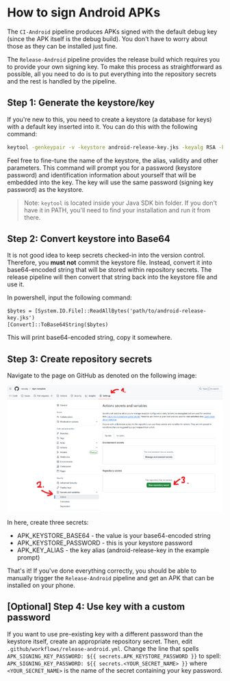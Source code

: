 # How to sign Android APKs

The `CI-Android` pipeline produces APKs signed with the default debug key (since the APK itself is the debug build). You don't have to worry about those as they can be installed just fine.

The `Release-Android` pipeline provides the release build which requires you to provide your own signing key. To make this process as straightforward as possible, all you need to do is to put everything into the repository secrets and the rest is handled by the pipeline.

## Step 1: Generate the keystore/key

If you're new to this, you need to create a keystore (a database for keys) with a default key inserted into it. You can do this with the following command:

```sh
keytool -genkeypair -v -keystore android-release-key.jks -keyalg RSA -keysize 2048 -validity 10000 -alias android-release-key
```

Feel free to fine-tune the name of the keystore, the alias, validity and other parameters. This command will prompt you for a password (keystore password) and identification information about yourself that will be embedded into the key. The key will use the same password (signing key password) as the keystore.

> Note: `keytool` is located inside your Java SDK bin folder. If you don't have it in PATH, you'll need to find your installation and run it from there.

## Step 2: Convert keystore into Base64

It is not good idea to keep secrets checked-in into the version control. Therefore, you **must not** commit the keystore file. Instead, convert it into base64-encoded string that will be stored within repository secrets. The release pipeline will then convert that string back into the keystore file and use it.

In powershell, input the following command:

```pwsh
$bytes = [System.IO.File]::ReadAllBytes('path/to/android-release-key.jks')
[Convert]::ToBase64String($bytes)
```

This will print base64-encoded string, copy it somewhere.

## Step 3: Create repository secrets

Navigate to the page on GitHub as denoted on the following image:

![SecretsPage](images/repo_secrets.png)

In here, create three secrets:

* APK_KEYSTORE_BASE64 - the value is your base64-encoded string
* APK_KEYSTORE_PASSWORD - this is your keystore password
* APK_KEY_ALIAS - the key alias (android-release-key in the example prompt)

That's it! If you've done everything correctly, you should be able to manually trigger the `Release-Android` pipeline and get an APK that can be installed on your phone.

## [Optional] Step 4: Use key with a custom password

If you want to use pre-existing key with a different password than the keystore itself, create an appropriate repository secret. Then, edit `.github/workflows/release-android.yml`. Change the line that spells `APK_SIGNING_KEY_PASSWORD: ${{ secrets.APK_KEYSTORE_PASSWORD }}` to spell: `APK_SIGNING_KEY_PASSWORD: ${{ secrets.<YOUR_SECRET_NAME> }}` where `<YOUR_SECRET_NAME>` is the name of the secret containing your key password.
